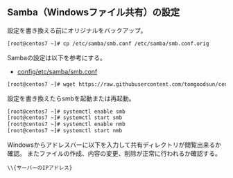 ## Samba（Windowsファイル共有）の設定

設定を書き換える前にオリジナルをバックアップ。

```bash
[root@centos7 ~]# cp /etc/samba/smb.conf /etc/samba/smb.conf.orig
```

Sambaの設定は以下を参考にする。

- [config/etc/samba/smb.conf](config/etc/samba/smb.conf)

```bash
[root@centos7 ~]# wget https://raw.githubusercontent.com/tomgoodsun/centos7_lamp_configs/master/config/etc/samba/smb.conf -O /etc/samba/smb.conf 
```

設定を書き換えたらsmbを起動または再起動。

```bash
[root@centos7 ~]# systemctl enable smb
[root@centos7 ~]# systemctl start smb
[root@centos7 ~]# systemctl enable nmb
[root@centos7 ~]# systemctl start nmb
```

Windowsからアドレスバーに以下を入力して共有ディレクトリが閲覧出来るか確認。
またファイルの作成、内容の変更、削除が正常に行われるか確認する。

`\\{サーバーのIPアドレス}`
